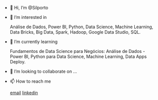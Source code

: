 - 👋 Hi, I’m @Silporto
- 👀 I’m interested in 

     Análise de Dados,
     Power BI,
     Python,
     Data Science,
     Machine Learning,
     Data Bricks,
     Big Data,
     Spark,
     Hadoop,
     Google Data Studio,
     SQL.
   
- 🌱 I’m currently learning 

     Fundamentos de Data Science para Negócios:
     Análise de Dados - Power BI,
     Python para Data Science,
     Machine Learning,
     Data Apps Deploy.
        
- 💞️ I’m looking to collaborate on ...
- 📫 How to reach me 

     [email](sil.porto09@gmail.com)
     [linkedin](https://www.linkedin.com/in/silvana-porto/)

  




<!---
Silporto/Silporto is a ✨ special ✨ repository because its `README.md` (this file) appears on your GitHub profile.
You can click the Preview link to take a look at your changes.
--->
